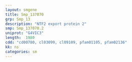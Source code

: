 ```yaml
---
layout: smgene
title: Smp_137070
grp: Smp_13
description: "NTF2 export protein 2"
smp: Smp_137070.2
uniprot: "G4VIC3"
length:  1980
cdd: "cd00780, cl03099, cl09109, pfam01105, pfam02136"
kk: ns
categories: sm
---
```

